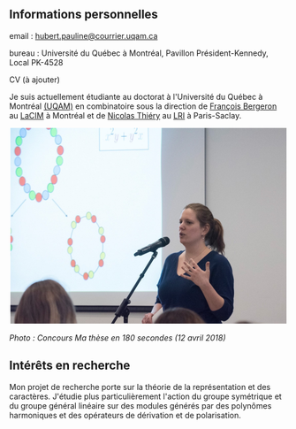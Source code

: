 ## Informations personnelles

email : hubert.pauline@courrier.uqam.ca

bureau : Université du Québec à Montréal, Pavillon Président-Kennedy, Local PK-4528

CV (à ajouter)

Je suis actuellement étudiante au doctorat à l'Université du Québec à Montréal [(UQAM)](https://math.uqam.ca/)
en combinatoire sous la direction de [François Bergeron](http://bergeron.math.uqam.ca/fr/) au [LaCIM](http://lacim.uqam.ca/) à Montréal 
et de [Nicolas Thiéry](http://nicolas.thiery.name/) au [LRI](https://www.universite-paris-saclay.fr/fr/recherche/laboratoire/laboratoire-de-recherche-en-informatique-lri) à Paris-Saclay.  

<p align="center">
  <img src="photo.png">
</p>

*Photo : Concours Ma thèse en 180 secondes (12 avril 2018)*

## Intérêts en recherche

Mon projet de recherche porte sur la théorie de la représentation et des caractères. 
J'étudie plus particulièrement l'action du groupe symétrique et du groupe général linéaire
sur des modules générés par des polynômes harmoniques et des opérateurs de dérivation et de polarisation. 


